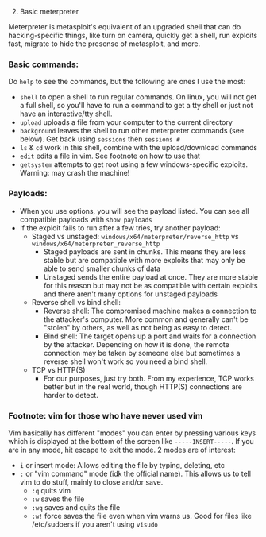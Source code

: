 2. Basic meterpreter

Meterpreter is metasploit's equivalent of an upgraded shell that can do hacking-specific things, like turn on camera, quickly get a shell, run exploits fast, migrate to hide the presense of metasploit, and more.

### Basic commands:

Do `help` to see the commands, but the following are ones I use the most:
- `shell` to open a shell to run regular commands. On linux, you will not get a full shell, so you'll have to run a command to get a tty shell or just not have an interactive/tty shell.
- `upload` uploads a file from your computer to the current directory 
- `background` leaves the shell to run other meterpreter commands (see below). Get back using `sessions` then `sessions #`
- `ls` & `cd` work in this shell, combine with the upload/download commands
- `edit` edits a file in vim. See footnote on how to use that
- `getsystem` attempts to get root using a few windows-specific exploits. Warning: may crash the machine!

### Payloads:
- When you use options, you will see the payload listed. You can see all compatible payloads with `show payloads`
- If the exploit fails to run after a few tries, try another payload:
	- Staged vs unstaged: `windows/x64/meterpreter/reverse_http` vs `windows/x64/meterpreter_reverse_http`
		- Staged payloads are sent in chunks. This means they are less stable but are compatible with more exploits that may only be able to send smaller chunks of data
		- Unstaged sends the entire payload at once. They are more stable for this reason but may not be as compatible with certain exploits and there aren't many options for unstaged payloads
	- Reverse shell vs bind shell:
		- Reverse shell: The compromised machine makes a connection to the attacker's computer. More common and generally can't be "stolen" by others, as well as not being as easy to detect.
		- Bind shell: The target opens up a port and waits for a connection by the attacker. Depending on how it is done, the remote connection may be taken by someone else but sometimes a reverse shell won't work so you need a bind shell. 
	- TCP vs HTTP(S)
		- For our purposes, just try both. From my experience, TCP works better but in the real world, though HTTP(S) connections are harder to detect.

### Footnote: vim for those who have never used vim
Vim basically has different "modes" you can enter by pressing various keys which is displayed at the bottom of the screen like
`-----INSERT-----`. If you are in any mode, hit escape to exit the mode. 2 modes are of interest:
- `i` or insert mode: Allows editing the file by typing, deleting, etc
- `:` or "vim command" mode (idk the official name). This allows us to tell vim to do stuff, mainly to close and/or save.
	- `:q` quits vim
	- `:w` saves the file
	- `:wq` saves and quits the file
	- `:w!` force saves the file even when vim warns us. Good for files like /etc/sudoers if you aren't using `visudo`